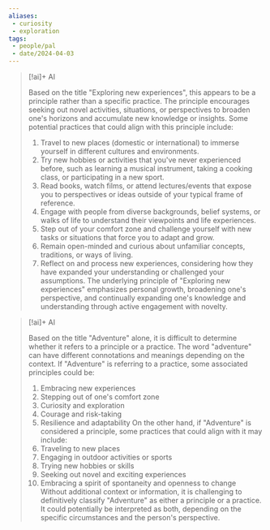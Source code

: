 ```yaml
---
aliases: 
 - curiosity
 - exploration
tags:
 - people/pal
 - date/2024-04-03
---
```




> [!ai]+ AI
>
> Based on the title "Exploring new experiences", this appears to be a principle rather than a specific practice. The principle encourages seeking out novel activities, situations, or perspectives to broaden one's horizons and accumulate new knowledge or insights.
> Some potential practices that could align with this principle include:
> 1. Travel to new places (domestic or international) to immerse yourself in different cultures and environments.
> 2. Try new hobbies or activities that you've never experienced before, such as learning a musical instrument, taking a cooking class, or participating in a new sport.
> 3. Read books, watch films, or attend lectures/events that expose you to perspectives or ideas outside of your typical frame of reference.
> 4. Engage with people from diverse backgrounds, belief systems, or walks of life to understand their viewpoints and life experiences.
> 5. Step out of your comfort zone and challenge yourself with new tasks or situations that force you to adapt and grow.
> 6. Remain open-minded and curious about unfamiliar concepts, traditions, or ways of living.
> 7. Reflect on and process new experiences, considering how they have expanded your understanding or challenged your assumptions.
> The underlying principle of "Exploring new experiences" emphasizes personal growth, broadening one's perspective, and continually expanding one's knowledge and understanding through active engagement with novelty.




> [!ai]+ AI
>
> Based on the title "Adventure" alone, it is difficult to determine whether it refers to a principle or a practice. The word "adventure" can have different connotations and meanings depending on the context.
> If "Adventure" is referring to a practice, some associated principles could be:
> 1. Embracing new experiences
> 2. Stepping out of one's comfort zone
> 3. Curiosity and exploration
> 4. Courage and risk-taking
> 5. Resilience and adaptability
> On the other hand, if "Adventure" is considered a principle, some practices that could align with it may include:
> 1. Traveling to new places
> 2. Engaging in outdoor activities or sports
> 3. Trying new hobbies or skills
> 4. Seeking out novel and exciting experiences
> 5. Embracing a spirit of spontaneity and openness to change
> Without additional context or information, it is challenging to definitively classify "Adventure" as either a principle or a practice. It could potentially be interpreted as both, depending on the specific circumstances and the person's perspective.




